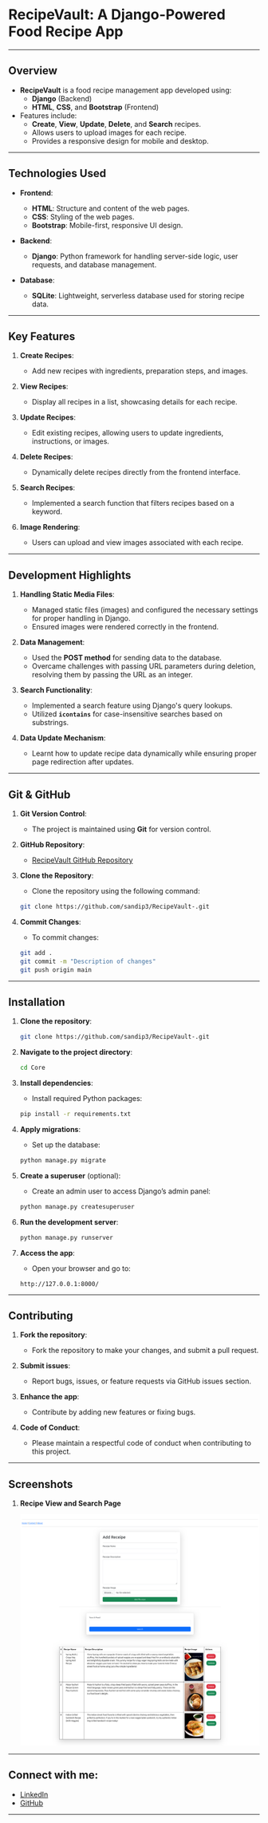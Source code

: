 # **RecipeVault: A Django-Powered Food Recipe App**

---

## **Overview**
- **RecipeVault** is a food recipe management app developed using:
  - **Django** (Backend)
  - **HTML**, **CSS**, and **Bootstrap** (Frontend)
- Features include:
  - **Create**, **View**, **Update**, **Delete**, and **Search** recipes.
  - Allows users to upload images for each recipe.
  - Provides a responsive design for mobile and desktop.

---

## **Technologies Used**
- **Frontend**:
  - **HTML**: Structure and content of the web pages.
  - **CSS**: Styling of the web pages.
  - **Bootstrap**: Mobile-first, responsive UI design.

- **Backend**:
  - **Django**: Python framework for handling server-side logic, user requests, and database management.

- **Database**:
  - **SQLite**: Lightweight, serverless database used for storing recipe data.

---

## **Key Features**
1. **Create Recipes**:
   - Add new recipes with ingredients, preparation steps, and images.
  
2. **View Recipes**:
   - Display all recipes in a list, showcasing details for each recipe.

3. **Update Recipes**:
   - Edit existing recipes, allowing users to update ingredients, instructions, or images.

4. **Delete Recipes**:
   - Dynamically delete recipes directly from the frontend interface.

5. **Search Recipes**:
   - Implemented a search function that filters recipes based on a keyword.

6. **Image Rendering**:
   - Users can upload and view images associated with each recipe.

---

## **Development Highlights**
1. **Handling Static Media Files**:
   - Managed static files (images) and configured the necessary settings for proper handling in Django.
   - Ensured images were rendered correctly in the frontend.

2. **Data Management**:
   - Used the **POST method** for sending data to the database.
   - Overcame challenges with passing URL parameters during deletion, resolving them by passing the URL as an integer.

3. **Search Functionality**:
   - Implemented a search feature using Django's query lookups.
   - Utilized **`icontains`** for case-insensitive searches based on substrings.

4. **Data Update Mechanism**:
   - Learnt how to update recipe data dynamically while ensuring proper page redirection after updates.

---

## **Git & GitHub**

1. **Git Version Control**:
   - The project is maintained using **Git** for version control.

2. **GitHub Repository**:
   - [RecipeVault GitHub Repository](https://github.com/sandip3/RecipeVault-)

3. **Clone the Repository**:
   - Clone the repository using the following command:
   ```bash
   git clone https://github.com/sandip3/RecipeVault-.git
   ```

4. **Commit Changes**:
   - To commit changes:
   ```bash
   git add .
   git commit -m "Description of changes"
   git push origin main
   ```

---

## **Installation**

1. **Clone the repository**:
   ```bash
   git clone https://github.com/sandip3/RecipeVault-.git
   ```

2. **Navigate to the project directory**:
   ```bash
   cd Core
   ```

3. **Install dependencies**:
   - Install required Python packages:
   ```bash
   pip install -r requirements.txt
   ```

4. **Apply migrations**:
   - Set up the database:
   ```bash
   python manage.py migrate
   ```

5. **Create a superuser** (optional):
   - Create an admin user to access Django’s admin panel:
   ```bash
   python manage.py createsuperuser
   ```

6. **Run the development server**:
   ```bash
   python manage.py runserver
   ```

7. **Access the app**:
   - Open your browser and go to:
   ```url
   http://127.0.0.1:8000/
   ```

---

## **Contributing**

1. **Fork the repository**:
   - Fork the repository to make your changes, and submit a pull request.

2. **Submit issues**:
   - Report bugs, issues, or feature requests via GitHub issues section.

3. **Enhance the app**:
   - Contribute by adding new features or fixing bugs.

4. **Code of Conduct**:
   - Please maintain a respectful code of conduct when contributing to this project.

---
## **Screenshots**

1. **Recipe View and Search Page**  

   ![Recipe View and Search Page Screenshot](./IMG/Receipe%20App.png)

---

## **Connect with me:**

- [LinkedIn](https://www.linkedin.com/in/sandip-mishra333/)
- [GitHub](https://github.com/sandip3/)

---
